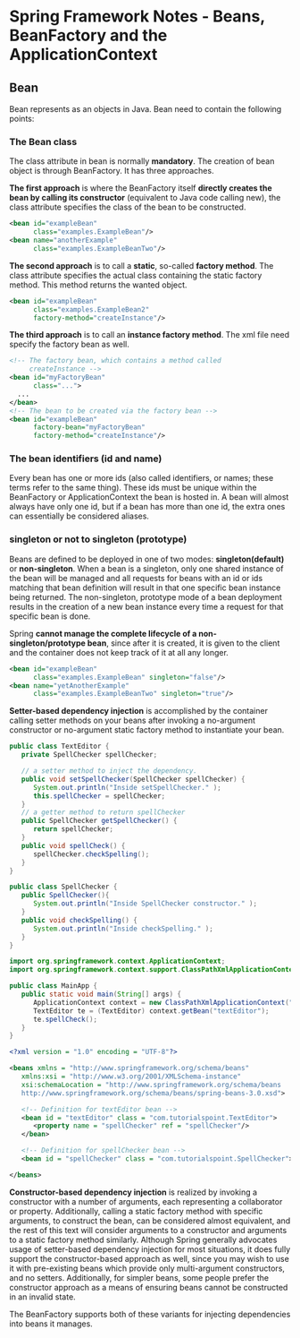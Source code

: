 # Spring Framework Notes - Beans, BeanFactory and the ApplicationContext


## Bean

Bean represents as an objects in Java. Bean need to contain the following points:

### The Bean class

The class attribute in bean is normally **mandatory**. The creation of bean object is through BeanFactory. It has three approaches.

**The first approach** is where the BeanFactory itself **directly creates the bean by calling its constructor** (equivalent to Java code calling new), the class attribute specifies the class of the bean to be constructed. 

```xml
<bean id="exampleBean"
      class="examples.ExampleBean"/>
<bean name="anotherExample"
      class="examples.ExampleBeanTwo"/> 
```

**The second approach** is to call a **static**, so-called **factory method**. The class attribute specifies the actual class containing the static factory method. This method returns the wanted object.

```xml
<bean id="exampleBean"
      class="examples.ExampleBean2"
      factory-method="createInstance"/>
```

**The third approach** is to call an **instance factory method**. The xml file need specify the factory bean as well.

```xml
<!-- The factory bean, which contains a method called
     createInstance -->
<bean id="myFactoryBean"
      class="...">
  ...
</bean>
<!-- The bean to be created via the factory bean -->
<bean id="exampleBean"
      factory-bean="myFactoryBean"
      factory-method="createInstance"/>
```

### The bean identifiers (id and name)

Every bean has one or more ids (also called identifiers, or names; these terms refer to the same thing). These ids must be unique within the BeanFactory or ApplicationContext the bean is hosted in. A bean will almost always have only one id, but if a bean has more than one id, the extra ones can essentially be considered aliases.


### singleton or not to singleton (prototype)

Beans are defined to be deployed in one of two modes: **singleton(default)** or **non-singleton**. When a bean is a singleton, only one shared instance of the bean will be managed and all requests for beans with an id or ids matching that bean definition will result in that one specific bean instance being returned. The non-singleton, prototype mode of a bean deployment results in the creation of a new bean instance every time a request for that specific bean is done. 

Spring **cannot manage the complete lifecycle of a non-singleton/prototype bean**, since after it is created, it is given to the client and the container does not keep track of it at all any longer. 


```xml
<bean id="exampleBean"
      class="examples.ExampleBean" singleton="false"/>
<bean name="yetAnotherExample"
      class="examples.ExampleBeanTwo" singleton="true"/>
```


**Setter-based dependency injection** is accomplished by the container calling setter methods on your beans after invoking a no-argument constructor or no-argument static factory method to instantiate your bean.

```java
public class TextEditor {
   private SpellChecker spellChecker;

   // a setter method to inject the dependency.
   public void setSpellChecker(SpellChecker spellChecker) {
      System.out.println("Inside setSpellChecker." );
      this.spellChecker = spellChecker;
   }
   // a getter method to return spellChecker
   public SpellChecker getSpellChecker() {
      return spellChecker;
   }
   public void spellCheck() {
      spellChecker.checkSpelling();
   }
}
```

```java
public class SpellChecker {
   public SpellChecker(){
      System.out.println("Inside SpellChecker constructor." );
   }
   public void checkSpelling() {
      System.out.println("Inside checkSpelling." );
   }
}
```


```java
import org.springframework.context.ApplicationContext;
import org.springframework.context.support.ClassPathXmlApplicationContext;

public class MainApp {
   public static void main(String[] args) {
      ApplicationContext context = new ClassPathXmlApplicationContext("Beans.xml");
      TextEditor te = (TextEditor) context.getBean("textEditor");
      te.spellCheck();
   }
}
```

```xml
<?xml version = "1.0" encoding = "UTF-8"?>

<beans xmlns = "http://www.springframework.org/schema/beans"
   xmlns:xsi = "http://www.w3.org/2001/XMLSchema-instance"
   xsi:schemaLocation = "http://www.springframework.org/schema/beans
   http://www.springframework.org/schema/beans/spring-beans-3.0.xsd">

   <!-- Definition for textEditor bean -->
   <bean id = "textEditor" class = "com.tutorialspoint.TextEditor">
      <property name = "spellChecker" ref = "spellChecker"/>
   </bean>

   <!-- Definition for spellChecker bean -->
   <bean id = "spellChecker" class = "com.tutorialspoint.SpellChecker"></bean>

</beans>
```

**Constructor-based dependency injection** is realized by invoking a constructor with a number of arguments, each representing a collaborator or property. Additionally, calling a static factory method with specific arguments, to construct the bean, can be considered almost equivalent, and the rest of this text will consider arguments to a constructor and arguments to a static factory method similarly. Although Spring generally advocates usage of setter-based dependency injection for most situations, it does fully support the constructor-based approach as well, since you may wish to use it with pre-existing beans which provide only multi-argument constructors, and no setters. Additionally, for simpler beans, some people prefer the constructor approach as a means of ensuring beans cannot be constructed in an invalid state.

The BeanFactory supports both of these variants for injecting dependencies into beans it manages.
